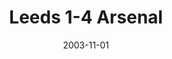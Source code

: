 ---
layout: post
title: Leeds 1-4 Arsenal
date: 2003-11-01
categories: premier-league
video: k1d2E9nrXkk
summary: Arsenal sweep past Leeds with an outstanding attacking display
permalink: 2003/leeds-1-4-arsenal/
---